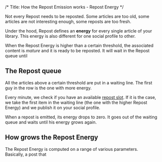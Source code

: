 /*
Title: How the Repost Emission works - Repost Energy
*/

Not every Repost needs to be reposted. Some articles are too old, some articles are not interesting enough, some reposts are too fresh.

Under the hood, Repost defines an **energy** for every single article of your library. This energy is also different for one social profile to other.

When the Repost Energy is higher than a certain threshold, the associated content is *mature* and it is ready to be reposted. It will wait in the Repost queue until

## The Repost queue
All the articles above a certain threshold are put in a waiting line. The first guy in the row is the one with more energy. 

Every minute, we check if you have an available [repost slot](/repost/repost-slot). If it is the case, we take the first item in the waiting line (the one with the higher Repost Energy) and we publish it on your social profile.

When a repost is emitted, its energy drops to zero. It goes out of the waiting queue and waits until his energy grows again.

## How grows the Repost Energy
The Repost Energy is computed on a range of various parameters. Basically, a post that 

